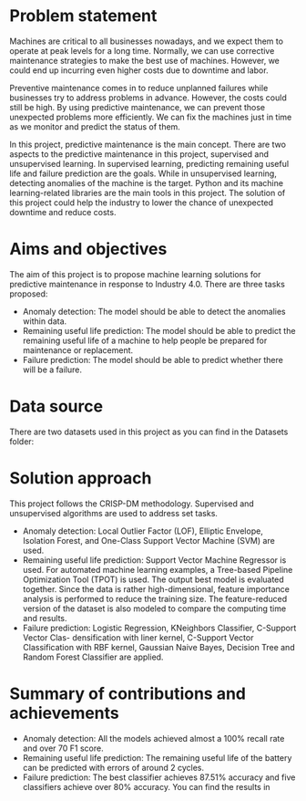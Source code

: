 # Problem statement
Machines are critical to all businesses nowadays, and we expect them to operate at peak levels for a long time. Normally, we can use corrective maintenance strategies to make the best use of machines. However, we could end up incurring even higher costs due to downtime and labor.

Preventive maintenance comes in to reduce unplanned failures while businesses try to address problems in advance. However, the costs could still be high. By using predictive maintenance, we can prevent those unexpected problems more efficiently. We can fix the machines just in time as we monitor and predict the status of them.

In this project, predictive maintenance is the main concept. There are two aspects to the predictive maintenance in this project, supervised and unsupervised learning. In supervised learning, predicting remaining useful life and failure prediction are the goals. While in unsupervised learning, detecting anomalies of the machine is the target. Python and its machine learning-related libraries are the main tools in this project. The solution of this project could help the industry to lower the chance of unexpected downtime and reduce costs.

# Aims and objectives
The aim of this project is to propose machine learning solutions for predictive maintenance in response to Industry 4.0. There are three tasks proposed:
* Anomaly detection: The model should be able to detect the anomalies within data.
* Remaining useful life prediction: The model should be able to predict the remaining useful life of a machine to help people be prepared for maintenance or replacement.
* Failure prediction: The model should be able to predict whether there will be a failure.

# Data source
There are two datasets used in this project as you can find in the Datasets folder:

# Solution approach
This project follows the CRISP-DM methodology. Supervised and unsupervised algorithms are used to address set tasks.
* Anomaly detection: Local Outlier Factor (LOF), Elliptic Envelope, Isolation Forest, and One-Class Support Vector Machine (SVM) are used.
* Remaining useful life prediction: Support Vector Machine Regressor is used. For automated machine learning examples, a Tree-based Pipeline Optimization Tool (TPOT) is used. The output best model is evaluated together. Since the data is rather high-dimensional, feature importance analysis is performed to reduce the training size. The feature-reduced version of the dataset is also modeled to compare the computing time and results.
* Failure prediction: Logistic Regression, KNeighbors Classifier, C-Support Vector Clas- densification with liner kernel, C-Support Vector Classification with RBF kernel, Gaussian Naive Bayes, Decision Tree and Random Forest Classifier are applied.

# Summary of contributions and achievements
* Anomaly detection: All the models achieved almost a 100% recall rate and over 70 F1 score.
* Remaining useful life prediction: The remaining useful life of the battery can be predicted with errors of around 2 cycles. 
* Failure prediction: The best classifier achieves 87.51% accuracy and five classifiers achieve over 80% accuracy. You can find the results in 
